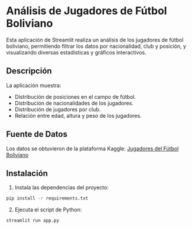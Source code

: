 # Análisis de Jugadores de Fútbol Boliviano

Esta aplicación de Streamlit realiza un análisis de los jugadores de fútbol boliviano, permitiendo filtrar los datos por nacionalidad, club y posición, y visualizando diversas estadísticas y gráficos interactivos.

## Descripción

La aplicación muestra:
- Distribución de posiciones en el campo de fútbol.
- Distribución de nacionalidades de los jugadores.
- Distribución de jugadores por club.
- Relación entre edad, altura y peso de los jugadores.

## Fuente de Datos

Los datos se obtuvieron de la plataforma Kaggle: [Jugadores del Fútbol Boliviano](https://www.kaggle.com/datasets/gersontorrez/jugadores-del-futbol-boliviano)

## Instalación

1. Instala las dependencias del proyecto:

```bash
pip install -r requirements.txt
```
2. Ejecuta el script de Python:

```bash
streamlit run app.py
```
